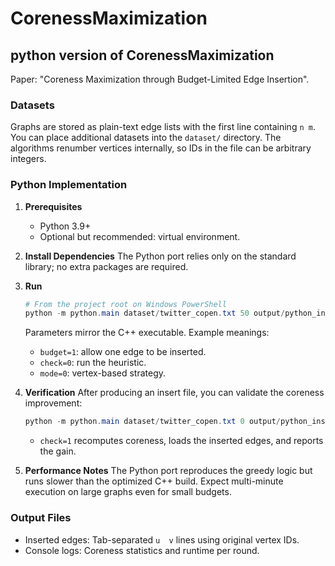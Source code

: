# CorenessMaximization
## python version of CorenessMaximization
Paper: "Coreness Maximization through Budget-Limited Edge Insertion".
### Datasets
Graphs are stored as plain-text edge lists with the first line containing `n m`. You can place additional datasets into the `dataset/` directory. The algorithms renumber vertices internally, so IDs in the file can be arbitrary integers.

### Python Implementation
1. **Prerequisites**
   - Python 3.9+
   - Optional but recommended: virtual environment.

2. **Install Dependencies**
   The Python port relies only on the standard library; no extra packages are required.

3. **Run**
   ```powershell
   # From the project root on Windows PowerShell
   python -m python.main dataset/twitter_copen.txt 50 output/python_insert_b50_mode2.txt 0 2
   ```
   Parameters mirror the C++ executable. Example meanings:
   - `budget=1`: allow one edge to be inserted.
   - `check=0`: run the heuristic.
   - `mode=0`: vertex-based strategy.

4. **Verification**
   After producing an insert file, you can validate the coreness improvement:
   ```powershell
   python -m python.main dataset/twitter_copen.txt 0 output/python_insert.txt 1 0
   ```
   - `check=1` recomputes coreness, loads the inserted edges, and reports the gain.

5. **Performance Notes**
   The Python port reproduces the greedy logic but runs slower than the optimized C++ build. Expect multi-minute execution on large graphs even for small budgets.

### Output Files
- Inserted edges: Tab-separated `u	v` lines using original vertex IDs.
- Console logs: Coreness statistics and runtime per round.


